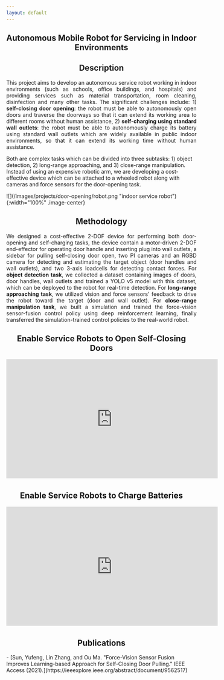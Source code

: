 ```yaml
---
layout: default
---
```

<h2 align="center"><b>Autonomous Mobile Robot for Servicing in Indoor Environments</b></h2>

<h2 align="center">Description</h2>
<p align="justify">
This project aims to develop an autonomous service robot working in indoor environments (such as schools, office buildings, and hospitals) and providing services such as material transportation, room cleaning, disinfection and many other tasks. The significant challenges include:
1) <strong>self-closing door opening</strong>: the robot must be able to autonomously open doors and traverse the doorways so that it can extend its working area to different rooms without human assistance,
2) <strong>self-charging using standard wall outlets</strong>: the robot must be able to autonomously charge its battery using standard wall outlets which are widely available in public indoor environments, so that it can extend its working time without human assistance.

Both are complex tasks which can be divided into three subtasks: 1) object detection, 2) long-range approaching, and 3) close-range manipulation. Instead of using an expensive robotic arm, we are developing a cost-effective device which can be attached to a wheeled robot along with cameras and force sensors for the door-opening task.
</p>
![](/images/projects/door-opening/robot.png "indoor service robot"){:width="100%" .image-center}

<h2 align="center">Methodology</h2>
<p align="justify">
We designed a cost-effective 2-DOF device for performing both door-opening and self-charging tasks, the device contain a motor-driven 2-DOF end-effector for operating door handle and inserting plug into wall outlets, a sidebar for pulling self-closing door open, two PI cameras and an RGBD camera for detecting and estimating the target object (door handles and wall outlets), and two 3-axis loadcells for detecting contact forces.
For <strong>object detection task</strong>, we collected a dataset containing images of doors, door handles, wall outlets and trained a YOLO v5 model with this dataset, which can be deployed to the robot for real-time detection.
For <strong>long-range approaching task</strong>, we utilized vision and force sensors' feedback to drive the robot toward the target (door and wall outlet).
For <strong>close-range manipulation task</strong>, we built a simulation and trained the force-vision sensor-fusion control policy using deep reinforcement learning, finally transferred the simulation-trained control policies to the real-world robot.  
</p>

<h2 align="center">Enable Service Robots to Open Self-Closing Doors</h2>
<p align="center">
<iframe width="560" height="315" src="https://www.youtube.com/embed/5CGG6vOeOh4?si=tQX7Etv7_HqbwECV" title="YouTube video player" frameborder="0" allow="accelerometer; autoplay; clipboard-write; encrypted-media; gyroscope; picture-in-picture; web-share" allowfullscreen></iframe>
</p>

<h2 align="center">Enable Service Robots to Charge Batteries</h2>
<p align="center">
<iframe width="560" height="315" src="https://www.youtube.com/embed/BhfFRvom3v4?si=rFktwZH5q7XEfs0q" title="YouTube video player" frameborder="0" allow="accelerometer; autoplay; clipboard-write; encrypted-media; gyroscope; picture-in-picture; web-share" allowfullscreen></iframe>
</p>

<h2 align="center">Publications</h2>
- [Sun, Yufeng, Lin Zhang, and Ou Ma. "Force-Vision Sensor Fusion Improves Learning-based Approach for Self-Closing Door Pulling." IEEE Access (2021).](https://ieeexplore.ieee.org/abstract/document/9562517)
